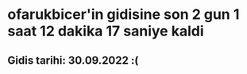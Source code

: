 # ofarukbicer'in gidisine son 2 gun 1 saat 12 dakika 17 saniye kaldi

## Gidis tarihi: 30.09.2022 :(